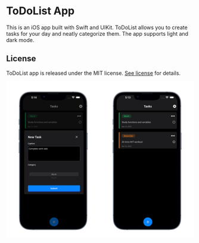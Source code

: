 # ToDoList App

This is an iOS app built with Swift and UIKit. ToDoList allows you to create tasks for your day and neatly categorize them. The app supports light and dark mode.

## License

ToDoList app is released under the MIT license. [See license](https://github.com/fullstacktutsllc/ToDoList/blob/main/LICENSE.md) for details.

![Screenshot](https://github.com/fullstacktutsllc/ToDoList/blob/main/screenshot.png)
